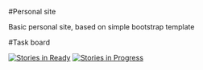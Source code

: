 #Personal site

Basic personal site, based on simple bootstrap template

#Task board

[![Stories in Ready](https://badge.waffle.io/davidfrigola/personalsite.png?label=ready&title=Ready)](https://waffle.io/davidfrigola/personalsite)
[![Stories in Progress](https://badge.waffle.io/davidfrigola/personalsite.png?label=in%20progress&title=Progress)](https://waffle.io/davidfrigola/personalsite)
